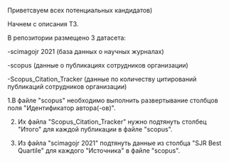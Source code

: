 Приветсвуем всех потенциальных кандидатов) 

Начнем с описания ТЗ.

В репозитории размещено 3 датасета:

  -scimagojr 2021 (база данных о научных журналах)

  -scopus (данные о публикациях сотрудников организации)

  -Scopus_Citation_Tracker (данные по количеству цитирований публикаций сотрудников организации)

1.В файле "scopus" необходимо выполнить развертывание столбцов поля "Идентификатор автора(-ов)".

2. Их файла "Scopus_Citation_Tracker" нужно подтянуть столбец "Итого" для каждой публикации в файле "scopus".

3. Из файла "scimagojr 2021" подтянуть данные из столбца "SJR Best Quartile" для каждого "Источника" в файле "scopus".

